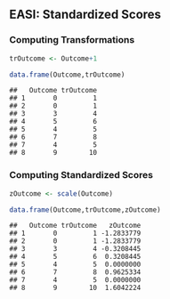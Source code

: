 
## EASI: Standardized Scores

### Computing Transformations

```r
trOutcome <- Outcome+1
```

```r
data.frame(Outcome,trOutcome)
```

```
##   Outcome trOutcome
## 1       0         1
## 2       0         1
## 3       3         4
## 4       5         6
## 5       4         5
## 6       7         8
## 7       4         5
## 8       9        10
```

### Computing Standardized Scores


```r
zOutcome <- scale(Outcome)
```


```r
data.frame(Outcome,trOutcome,zOutcome)
```

```
##   Outcome trOutcome   zOutcome
## 1       0         1 -1.2833779
## 2       0         1 -1.2833779
## 3       3         4 -0.3208445
## 4       5         6  0.3208445
## 5       4         5  0.0000000
## 6       7         8  0.9625334
## 7       4         5  0.0000000
## 8       9        10  1.6042224
```
